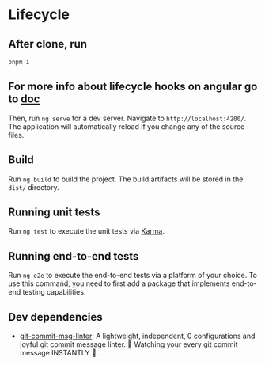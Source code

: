 # Lifecycle

## After clone, run

```sh
pnpm i
```

## For more info about lifecycle hooks on angular go to [doc](https://angular.io/guide/lifecycle-hooks)

Then, run `ng serve` for a dev server. Navigate to `http://localhost:4200/`. The application will automatically reload if you change any of the source files.

## Build

Run `ng build` to build the project. The build artifacts will be stored in the `dist/` directory.

## Running unit tests

Run `ng test` to execute the unit tests via [Karma](https://karma-runner.github.io).

## Running end-to-end tests

Run `ng e2e` to execute the end-to-end tests via a platform of your choice. To use this command, you need to first add a package that implements end-to-end testing capabilities.

## Dev dependencies

- [git-commit-msg-linter](https://www.npmjs.com/package/git-commit-msg-linter): A lightweight, independent, 0 configurations and joyful git commit message linter. 👀 Watching your every git commit message INSTANTLY 🚀.
